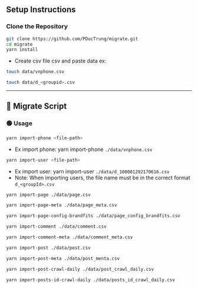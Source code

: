 ## Setup Instructions

### Clone the Repository
```bash
git clone https://github.com/PDucTrung/migrate.git
cd migrate
yarn install
```

- Create csv file csv and paste data ex:

```bash
touch data/vnphone.csv
```
```bash
touch data/d_<groupid>.csv
```

---

## 📅 Migrate Script

### 🟢 **Usage**
```bash
yarn import-phone <file-path>

```
- Ex import phone: yarn import-phone `./data/vnphone.csv`


```bash
yarn import-user <file-path>

```
- Ex import user: yarn import-user `./data/d_100001292170616.csv`
- Note: When importing users, the file name must be in the correct format `d_<groupId>.csv`

```bash
yarn import-page ./data/page.csv

```

```bash
yarn import-page-meta ./data/page_meta.csv

```

```bash
yarn import-page-config-brandfits ./data/page_config_brandfits.csv

```

```bash
yarn import-comment ./data/comment.csv

```

```bash
yarn import-comment-meta ./data/comment_meta.csv

```

```bash
yarn import-post ./data/post.csv

```

```bash
yarn import-post-meta ./data/post_menta.csv

```

```bash
yarn import-post-crawl-daily ./data/post_crawl_daily.csv

```

```bash
yarn import-posts-id-crawl-daily ./data/posts_id_crawl_daily.csv

```